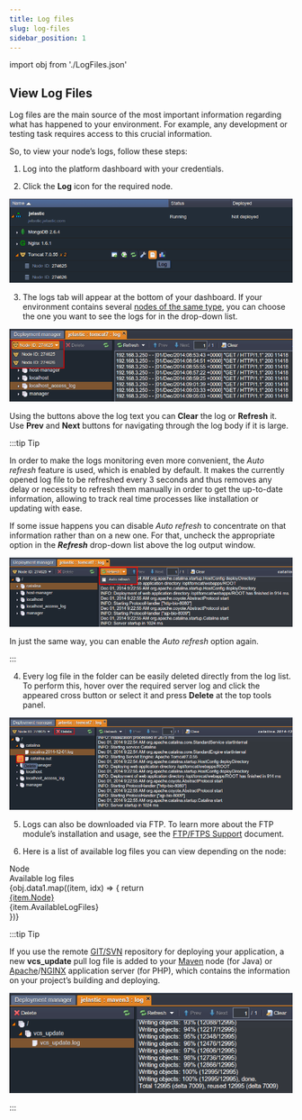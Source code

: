 ```yaml
---
title: Log files
slug: log-files
sidebar_position: 1
---
```


import obj from './LogFiles.json'

## View Log Files

Log files are the main source of the most important information regarding what has happened to your environment. For example, any development or testing task requires access to this crucial information.

So, to view your node’s logs, follow these steps:

1. Log into the platform dashboard with your credentials.

2. Click the **Log** icon for the required node.

<div style={{
    display:'flex',
    justifyContent: 'center',
    margin: '0 0 1rem 0'
}}>

![Locale Dropdown](./img/LogFiles/1-log.png)

</div>

3. The logs tab will appear at the bottom of your dashboard. If your environment contains several [nodes of the same type](/docs/ApplicationSetting/Scaling%20And%20Clustering/Horizontal%20Scaling), you can choose the one you want to see the logs for in the drop-down list.

<div style={{
    display:'flex',
    justifyContent: 'center',
    margin: '0 0 1rem 0'
}}>

![Locale Dropdown](./img/LogFiles/2-select-node.png)

</div>

Using the buttons above the log text you can **Clear** the log or **Refresh** it. Use **Prev** and **Next** buttons for navigating through the log body if it is large.

:::tip Tip

In order to make the logs monitoring even more convenient, the _Auto refresh_ feature is used, which is enabled by default. It makes the currently opened log file to be refreshed every 3 seconds and thus removes any delay or necessity to refresh them manually in order to get the up-to-date information, allowing to track real time processes like installation or updating with ease.

If some issue happens you can disable _Auto refresh_ to concentrate on that information rather than on a new one. For that, uncheck the appropriate option in the **_Refresh_** drop-down list above the log output window.

<div style={{
    display:'flex',
    justifyContent: 'center',
    margin: '0 0 1rem 0'
}}>

![Locale Dropdown](./img/LogFiles/3-auto-refresh.png)

</div>

In just the same way, you can enable the _Auto refresh_ option again.

:::

4. Every log file in the folder can be easily deleted directly from the log list. To perform this, hover over the required server log and click the appeared cross button or select it and press **Delete** at the top tools panel.

<div style={{
    display:'flex',
    justifyContent: 'center',
    margin: '0 0 1rem 0'
}}>

![Locale Dropdown](./img/LogFiles/4-delete.png)

</div>

5. Logs can also be downloaded via FTP. To learn more about the FTP module’s installation and usage, see the [FTP/FTPS Support](/docs/Deployment%20Tools/FTP-FTPS%20Support) document.

6. Here is a list of available log files you can view depending on the node:

<div style={{
        width: '100%',
        margin: '0 0 5rem 0',
        borderRadius: '7px',
        overflow: 'hidden',
    }} >
    <div>
        <div style={{
            width: '100%',
            height: 'auto',
            border: '1px solid var(--ifm-toc-border-color)',
            display: 'flex', 
            alignItems: 'center', 
            justifyContent: 'flex-start',
            fontWeight: '500',
            gap: '10px',
            color: 'var(--table-color-primary)',
            background: 'var(--table-bg-primary-t2)', 
        }}>
            <div style={{
                minWidth: '40%',
                maxWidth: '40%',
                padding: '20px',
                borderRight: '1px solid var(--ifm-toc-border-color)',
                 display: 'flex', 
                alignItems: 'center', 
                justifyContent: 'center',
            }}>
                Node
            </div>
              <div style={{
                width: '100%',
                display: 'flex', 
                alignItems: 'center', 
                justifyContent: 'center',
            }}>
               Available log files
            </div>
        </div>
        {obj.data1.map((item, idx) => {
            return <div key={idx} style={{
            width: '100%',
            height: 'auto',
            border: '1px solid var(--ifm-toc-border-color)',
            display: 'flex', 
            alignItems: 'center', 
            justifyContent: 'flex-start',
            fontWeight: '400',
            gap: '10px', 
        }}>
            <div style={{
                minWidth: '40%',
                maxWidth: '40%',             
                padding: '20px',
                borderRight: '1px solid var(--ifm-toc-border-color)',
                background: 'var(--table-bg-primary-t1)',
            }}>
                <a href="/">
                    {item.Node} 
                </a>
            </div>
            <div>
                {item.AvailableLogFiles}
            </div>
        </div>
        })}
    </div>
</div>

:::tip Tip

If you use the remote [GIT/SVN](/docs/Deployment/Deployment%20Guide) repository for deploying your application, a new **vcs_update** pull log file is added to your [Maven](/docs/Java/Build%20Node/Java%20VCS%20Deployment%20with%20Maven) node (for Java) or [Apache](/docs/PHP/PHP%20App%20Servers/Apache%20PHP/)/[NGINX](/docs/PHP/PHP%20App%20Servers/NGINX%20PHP/) application server (for PHP), which contains the information on your project’s building and deploying.

<div style={{
    display:'flex',
    justifyContent: 'center',
    margin: '0 0 1rem 0'
}}>

![Locale Dropdown](./img/LogFiles/5-vcsupdate.png)

</div>

:::
